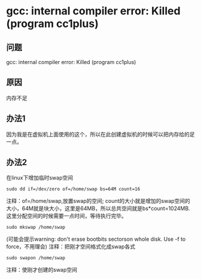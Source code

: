 ﻿---
layout: post
---

# gcc: internal compiler error: Killed (program cc1plus)

## 问题

gcc: internal compiler error: Killed (program cc1plus)

## 原因

内存不足

## 办法1

因为我是在虚拟机上面使用的这个，所以在此创建虚拟机的时候可以把内存给的足一点。

## 办法2

在linux下增加临时swap空间

`sudo dd if=/dev/zero of=/home/swap bs=64M count=16`

注释：of=/home/swap,放置swap的空间; count的大小就是增加的swap空间的大小，64M就是块大小，这里是64MB，所以总共空间就是bs*count=1024MB.这里分配空间的时候需要一点时间，等待执行完毕。

`sudo mkswap /home/swap`

(可能会提示warning: don't erase bootbits sectorson whole disk. Use -f to force，不用理会)
注释：把刚才空间格式化成swap各式

`sudo swapon /home/swap`

注释：使刚才创建的swap空间
